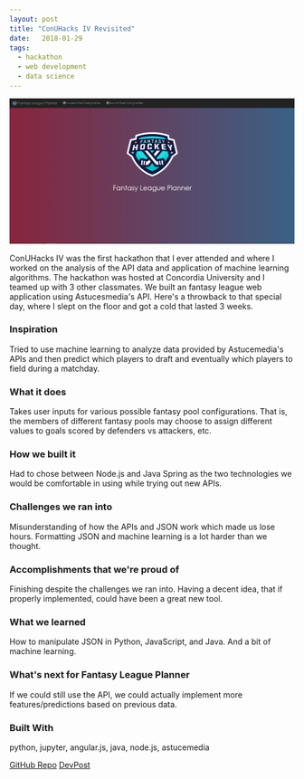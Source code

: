 ```yaml
---
layout: post
title: "ConUHacks IV Revisited"
date:   2018-01-29
tags:
  - hackathon
  - web development
  - data science
---
```

![alt text](https://raw.githubusercontent.com/Philippe229/Fantasy-League-Planner/master/screenshots/screenshot1.PNG "Screenshot")

ConUHacks IV was the first hackathon that I ever attended and where I worked on the analysis of the API data and application of machine learning algorithms. 
The hackathon was hosted at Concordia University and I teamed up with 3 other classmates. We built an fantasy league web application using Astucesmedia's API. Here's a throwback to that special day, where
I slept on the floor and got a cold that lasted 3 weeks.

### Inspiration
Tried to use machine learning to analyze data provided by Astucemedia's APIs and then predict which players to draft and eventually which players to field during a matchday.

### What it does
Takes user inputs for various possible fantasy pool configurations. That is, the members of different fantasy pools may choose to assign different values to goals scored by defenders vs attackers, etc.

### How we built it
Had to chose between Node.js and Java Spring as the two technologies we would be comfortable in using while trying out new APIs.

### Challenges we ran into
Misunderstanding of how the APIs and JSON work which made us lose hours. Formatting JSON and machine learning is a lot harder than we thought.

### Accomplishments that we're proud of
Finishing despite the challenges we ran into. Having a decent idea, that if properly implemented, could have been a great new tool.

### What we learned
How to manipulate JSON in Python, JavaScript, and Java. And a bit of machine learning.

### What's next for Fantasy League Planner
If we could still use the API, we could actually implement more features/predictions based on previous data.

### Built With
python, jupyter, angular.js, java, node.js, astucemedia

[GitHub Repo](https://github.com/Philippe229/fantasy-league-planner)
[DevPost](https://devpost.com/software/fantasy-league-planner)
